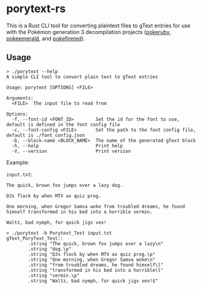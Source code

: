 # porytext-rs

This is a Rust CLI tool for converting plaintext files to gText entries for use with the  Pokémon generation 3
decompilation projects ([pokeruby](https://github.com/pret/pokeruby),
[pokeemerald](https://github.com/pret/pokeemerald), and [pokefirered](https://github.com/pret/pokefirered)).

## Usage

```
> ./porytext --help
A simple CLI tool to convert plain text to gText entries

Usage: porytext [OPTIONS] <FILE>

Arguments:
  <FILE>  The input file to read from

Options:
  -f, --font-id <FONT_ID>        Set the id for the font to use, default is defined in the font config file
  -c, --font-config <FILE>       Set the path to the font config file, default is ./font_config.json
  -b, --block-name <BLOCK_NAME>  The name of the generated gText block
  -h, --help                     Print help
  -V, --version                  Print version
```

Example:

`input.txt`:
```
The quick, brown fox jumps over a lazy dog.

DJs flock by when MTV ax quiz prog.

One morning, when Gregor Samsa woke from troubled dreams, he found himself transformed in his bed into a horrible vermin.

Waltz, bad nymph, for quick jigs vex!
```

```
> ./porytext -b Porytext_Test input.txt
gText_PoryText_Test::
        .string "The quick, brown fox jumps over a lazy\n"
        .string "dog.\p"
        .string "DJs flock by when MTV ax quiz prog.\p"
        .string "One morning, when Gregor Samsa woke\n"
        .string "from troubled dreams, he found himself\l"
        .string "transformed in his bed into a horrible\l"
        .string "vermin.\p"
        .string "Waltz, bad nymph, for quick jigs vex!$"
```

